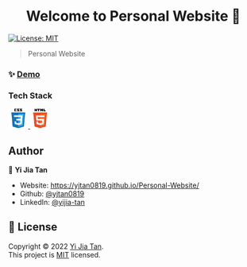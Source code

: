<h1 align="center">Welcome to Personal Website 👋</h1>
<p>
  <a href="https://github.com/yjtan0819/Personal-Website/blob/master/LICENSE" target="_blank">
    <img alt="License: MIT" src="https://img.shields.io/badge/License-MIT-yellow.svg" />
  </a>
</p>

> Personal Website

### ✨ [Demo](https://yjtan0819.github.io/Personal-Website/)

### Tech Stack
<p align="left"> <a href="https://www.w3schools.com/css/" target="_blank" rel="noreferrer"> <img src="https://raw.githubusercontent.com/devicons/devicon/master/icons/css3/css3-original-wordmark.svg" alt="css3" width="40" height="40"/> </a> <a href="https://www.w3.org/html/" target="_blank" rel="noreferrer"> <img src="https://raw.githubusercontent.com/devicons/devicon/master/icons/html5/html5-original-wordmark.svg" alt="html5" width="40" height="40"/> </a> </p>

## Author

👤 **Yi Jia Tan**

* Website: https://yjtan0819.github.io/Personal-Website/
* Github: [@yjtan0819](https://github.com/yjtan0819)
* LinkedIn: [@yijia-tan](https://linkedin.com/in/yijia-tan)

## 📝 License

Copyright © 2022 [Yi Jia Tan](https://github.com/yjtan0819).<br />
This project is [MIT](https://github.com/yjtan0819/Personal-Website/blob/master/LICENSE) licensed.

